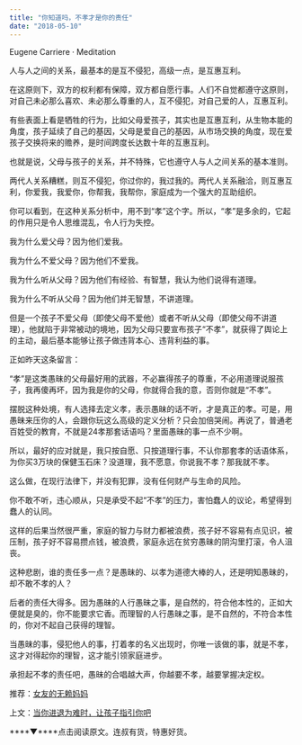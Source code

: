 ```yaml
---
title: "你知道吗，不孝才是你的责任"
date: "2018-05-10"
---
```


Eugene Carriere · Meditation

人与人之间的关系，最基本的是互不侵犯，高级一点，是互惠互利。

在这原则下，双方的权利都有保障，双方都自愿行事。人们不自觉都遵守这原则，对自己未必那么喜欢、未必那么尊重的人，互不侵犯，对自己爱的人，互惠互利。

有些表面上看是牺牲的行为，比如父母爱孩子，其实也是互惠互利，从生物本能的角度，孩子延续了自己的基因，父母是爱自己的基因，从市场交换的角度，现在爱孩子交换将来的赡养，是时间跨度长达数十年的互惠互利。

也就是说，父母与孩子的关系，并不特殊，它也遵守人与人之间关系的基本准则。

两代人关系糟糕，则互不侵犯，你过你的，我过我的。两代人关系融洽，则互惠互利，你爱我，我爱你，你帮我，我帮你，家庭成为一个强大的互助组织。

你可以看到，在这种关系分析中，用不到“孝”这个字。所以，“孝”是多余的，它起的作用只是令人思维混乱，令人行为失控。

我为什么爱父母？因为他们爱我。

我为什么不爱父母？因为他们不爱我。

我为什么听从父母？因为他们有经验、有智慧，我认为他们说得有道理。

我为什么不听从父母？因为他们并无智慧，不讲道理。

但是一个孩子不爱父母（即使父母不爱他）或者不听从父母（即使父母不讲道理），他就陷于非常被动的境地，因为父母只要宣布孩子“不孝”，就获得了舆论上的主动，最后基本能够让孩子做违背本心、违背利益的事。

正如昨天这条留言：

“孝”是这类愚昧的父母最好用的武器，不必赢得孩子的尊重，不必用道理说服孩子，我再傻再坏，因为我是你的父母，你就得合我的意，否则你就是“不孝”。

摆脱这种处境，有人选择去定义孝，表示愚昧的话不听，才是真正的孝。可是，用愚昧来压你的人，会跟你玩这么高级的定义分析？只会加倍哭闹。再说了，普通老百姓受的教育，不就是24孝那套话语吗？里面愚昧的事一点不少啊。

所以，最好的应对就是，我只按自愿、只按道理行事，不认你那套孝的话语体系，为你买3万块的保健玉石床？没道理，我不愿意，你说我不孝？那我就不孝。

这么做，在现行法律下，并没有犯罪，没有任何财产与生命的风险。

你不敢不听，违心顺从，只是承受不起“不孝”的压力，害怕蠢人的议论，希望得到蠢人的认同。

这样的后果当然很严重，家庭的智力与财力都被浪费，孩子好不容易有点见识，被压制，孩子好不容易攒点钱，被浪费，家庭永远在贫穷愚昧的阴沟里打滚，令人沮丧。

这种悲剧，谁的责任多一点？是愚昧的、以孝为道德大棒的人，还是明知愚昧的，却不敢不孝的人？

后者的责任大得多。因为愚昧的人行愚昧之事，是自然的，符合他本性的，正如大便就是臭的，你不能要求它香。而理智的人行愚昧之事，是不自然的，不符合本性的，你对不起自己获得的理智。

当愚昧的事，侵犯他人的事，打着孝的名义出现时，你唯一该做的事，就是不孝，这才对得起你的理智，这才能引领家庭进步。

承担起不孝的责任吧，愚昧的合唱越大声，你越要不孝，越要掌握决定权。

推荐：[女友的无赖妈妈](http://mp.weixin.qq.com/s?__biz=MjM5NDU0Mjk2MQ==&mid=2651623260&idx=1&sn=96cedaae9b0703e7c93a8fad27d785fc&chksm=bd7e0b428a0982546d6609519086fe1aa017caa047735d80a6f4c3c8831c824bd642b07df7ae&scene=21#wechat_redirect)

上文：[当你进退为难时，让孩子指引你吧](http://mp.weixin.qq.com/s?__biz=MjM5NDU0Mjk2MQ==&mid=2651627557&idx=1&sn=8087f0906f1de82c63486206222695ba&chksm=bd7e243b8a09ad2d2522a52f6c923e02bde308766ae5e4f37ececd5233107b1433e51c62a5c8&scene=21#wechat_redirect)

****▼****点击阅读原文。连叔有货，特惠好货。

